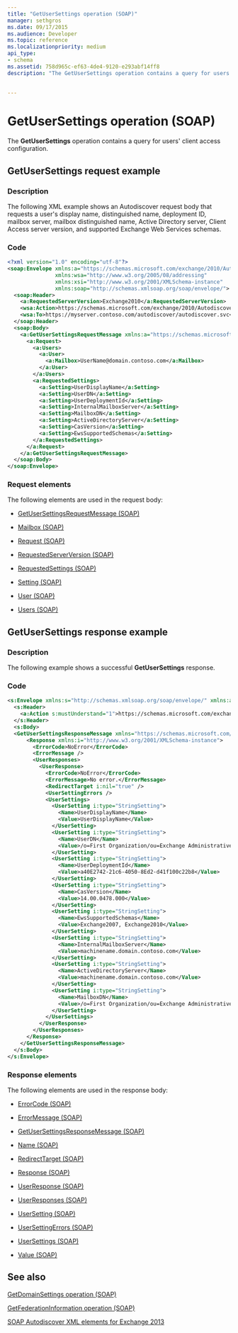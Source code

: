 ```yaml
---
title: "GetUserSettings operation (SOAP)"
manager: sethgros
ms.date: 09/17/2015
ms.audience: Developer
ms.topic: reference
ms.localizationpriority: medium
api_type:
- schema
ms.assetid: 758d965c-ef63-4de4-9120-e293abf14ff8
description: "The GetUserSettings operation contains a query for users' client access configuration."
 
 
---
```


# GetUserSettings operation (SOAP)

The **GetUserSettings** operation contains a query for users' client access configuration. 
  
## GetUserSettings request example

### Description

The following XML example shows an Autodiscover request body that requests a user's display name, distinguished name, deployment ID, mailbox server, mailbox distinguished name, Active Directory server, Client Access server version, and supported Exchange Web Services schemas.
  
### Code

```XML
<?xml version="1.0" encoding="utf-8"?>
<soap:Envelope xmlns:a="https://schemas.microsoft.com/exchange/2010/Autodiscover"      
               xmlns:wsa="http://www.w3.org/2005/08/addressing" 
               xmlns:xsi="http://www.w3.org/2001/XMLSchema-instance"      
               xmlns:soap="http://schemas.xmlsoap.org/soap/envelope/">
  <soap:Header>
    <a:RequestedServerVersion>Exchange2010</a:RequestedServerVersion>
    <wsa:Action>https://schemas.microsoft.com/exchange/2010/Autodiscover/Autodiscover/GetUserSettings</wsa:Action>
    <wsa:To>https://myserver.contoso.com/autodiscover/autodiscover.svc</wsa:To>
  </soap:Header>
  <soap:Body>
    <a:GetUserSettingsRequestMessage xmlns:a="https://schemas.microsoft.com/exchange/2010/Autodiscover">
      <a:Request>
        <a:Users>
          <a:User>
            <a:Mailbox>UserName@domain.contoso.com</a:Mailbox>
          </a:User>
        </a:Users>
        <a:RequestedSettings>
          <a:Setting>UserDisplayName</a:Setting>
          <a:Setting>UserDN</a:Setting>
          <a:Setting>UserDeploymentId</a:Setting>
          <a:Setting>InternalMailboxServer</a:Setting>
          <a:Setting>MailboxDN</a:Setting>
          <a:Setting>ActiveDirectoryServer</a:Setting>
          <a:Setting>CasVersion</a:Setting>
          <a:Setting>EwsSupportedSchemas</a:Setting>
        </a:RequestedSettings>
      </a:Request>
    </a:GetUserSettingsRequestMessage>
  </soap:Body>
</soap:Envelope>

```

### Request elements

The following elements are used in the request body:
  
- [GetUserSettingsRequestMessage (SOAP)](getusersettingsrequestmessage-soap.md)
    
- [Mailbox (SOAP)](mailbox-soap.md)
    
- [Request (SOAP)](request-soap.md)
    
- [RequestedServerVersion (SOAP)](requestedserverversion-soap.md)
    
- [RequestedSettings (SOAP)](requestedsettings-soap.md)
    
- [Setting (SOAP)](setting-soap.md)
    
- [User (SOAP)](user-soap.md)
    
- [Users (SOAP)](users-soap.md)
    
## GetUserSettings response example

### Description

The following example shows a successful **GetUserSettings** response. 
  
### Code

```XML
<s:Envelope xmlns:s="http://schemas.xmlsoap.org/soap/envelope/" xmlns:a="http://www.w3.org/2005/08/addressing">
  <s:Header>
    <a:Action s:mustUnderstand="1">https://schemas.microsoft.com/exchange/2010/Autodiscover/Autodiscover/GetUserSettingsResponse</a:Action>
  </s:Header>
  <s:Body>
  <GetUserSettingsResponseMessage xmlns="https://schemas.microsoft.com/exchange/2010/Autodiscover">
      <Response xmlns:i="http://www.w3.org/2001/XMLSchema-instance">
        <ErrorCode>NoError</ErrorCode>
        <ErrorMessage />
        <UserResponses>
          <UserResponse>
            <ErrorCode>NoError</ErrorCode>
            <ErrorMessage>No error.</ErrorMessage>
            <RedirectTarget i:nil="true" />
            <UserSettingErrors />
            <UserSettings>
              <UserSetting i:type="StringSetting">
                <Name>UserDisplayName</Name>
                <Value>UserDisplayName</Value>
              </UserSetting>
              <UserSetting i:type="StringSetting">
                <Name>UserDN</Name>
                <Value>/o=First Organization/ou=Exchange Administrative Group (SDASDASDJ)/cn=Recipients/cn=UserDisplayName</Value>
              </UserSetting>
              <UserSetting i:type="StringSetting">
                <Name>UserDeploymentId</Name>
                <Value>a40E2742-21c6-4050-8Ed2-d41f100c22b8</Value>
              </UserSetting>
              <UserSetting i:type="StringSetting">
                <Name>CasVersion</Name>
                <Value>14.00.0478.000</Value>
              </UserSetting>
              <UserSetting i:type="StringSetting">
                <Name>EwsSupportedSchemas</Name>
                <Value>Exchange2007, Exchange2010</Value>
              </UserSetting>
              <UserSetting i:type="StringSetting">
                <Name>InternalMailboxServer</Name>
                <Value>machinename.domain.contoso.com</Value>
              </UserSetting>
              <UserSetting i:type="StringSetting">
                <Name>ActiveDirectoryServer</Name>
                <Value>machinename.domain.contoso.com</Value>
              </UserSetting>
              <UserSetting i:type="StringSetting">
                <Name>MailboxDN</Name>
                <Value>/o=First Organization/ou=Exchange Administrative Group (SDASDASDJ)/cn=Configuration/cn=Servers/cn=server/cn=Contoso Pri MDB</Value>
              </UserSetting>
            </UserSettings>
          </UserResponse>
        </UserResponses>
      </Response>
    </GetUserSettingsResponseMessage>
  </s:Body>
</s:Envelope>
```

### Response elements

The following elements are used in the response body:
  
- [ErrorCode (SOAP)](errorcode-soap.md)
    
- [ErrorMessage (SOAP)](errormessage-soap.md)
    
- [GetUserSettingsResponseMessage (SOAP)](getusersettingsresponsemessage-soap.md)
    
- [Name (SOAP)](name-soap.md)
    
- [RedirectTarget (SOAP)](redirecttarget-soap.md)
    
- [Response (SOAP)](response-soap.md)
    
- [UserResponse (SOAP)](userresponse-soap.md)
    
- [UserResponses (SOAP)](userresponses-soap.md)
    
- [UserSetting (SOAP)](usersetting-soap.md)
    
- [UserSettingErrors (SOAP)](usersettingerrors-soap.md)
    
- [UserSettings (SOAP)](usersettings-soap.md)
    
- [Value (SOAP)](value-soap.md)
    
## See also



[GetDomainSettings operation (SOAP)](getdomainsettings-operation-soap.md)
  
[GetFederationInformation operation (SOAP)](getfederationinformation-operation-soap.md)


[SOAP Autodiscover XML elements for Exchange 2013](soap-autodiscover-xml-elements-for-exchange-2013.md)

